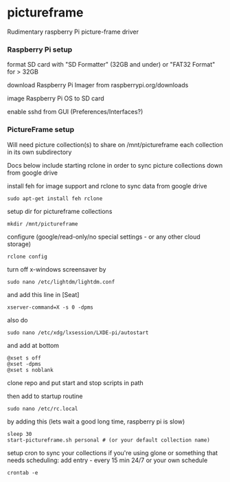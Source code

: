 # pictureframe

Rudimentary raspberry Pi picture-frame driver

### Raspberry Pi setup

format SD card with "SD Formatter" (32GB and under) or "FAT32 Format" for > 32GB

download Raspberry Pi Imager from raspberrypi.org/downloads

image Raspberry Pi OS to SD card

enable sshd from GUI (Preferences/Interfaces?)





### PictureFrame setup

Will need picture collection(s) to share on /mnt/pictureframe
each collection in its own subdirectory

Docs below include starting rclone in order to sync picture
collections down from google drive

install feh for image support and rclone to sync data from google drive
```
sudo apt-get install feh rclone
```

setup dir for pictureframe collections
```
mkdir /mnt/pictureframe
```

configure (google/read-only/no special settings - or any other cloud storage)
```
rclone config
```

turn off x-windows screensaver by
```
sudo nano /etc/lightdm/lightdm.conf
```

and add this line in [Seat]
```
xserver-command=X -s 0 -dpms
```

also do
```
sudo nano /etc/xdg/lxsession/LXDE-pi/autostart
```

and add at bottom
```
@xset s off
@xset -dpms
@xset s noblank
```

clone repo and put start and stop scripts in path

then add to startup routine
```
sudo nano /etc/rc.local
```

by adding this (lets wait a good long time, raspberry pi is slow)
```
sleep 30
start-pictureframe.sh personal # (or your default collection name)
```

setup cron to sync your collections if you're using glone
or something that needs scheduling:
add entry - every 15 min 24/7 or your own schedule
```
crontab -e
```

